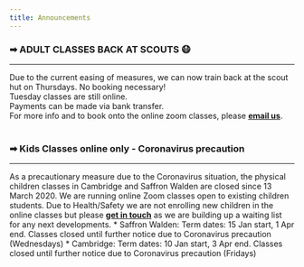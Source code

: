 ```yaml
---
title: Announcements
---
```


<div class="alert alert-danger" role="alert">
  <h3 class="alert-heading">➡ ADULT CLASSES BACK AT SCOUTS 😷</h3>
  <hr>
    <p>
        Due to the current easing of measures, we can now train back at the scout hut on Thursdays. No booking necessary!<br>
        Tuesday classes are still online.<br>
        Payments can be made via bank transfer.<br>
        For more info and to book onto the online zoom classes, please <b><a href="capoeiracambs@gmail.com">email us</a></b>.<br>&nbsp;
    </p>
    <p>
<h3 class="alert-heading">➡ Kids Classes online only - Coronavirus precaution</h3>
    <hr>
    <p>
As a precautionary measure due to the Coronavirus situation, the physical children classes in Cambridge and Saffron Walden are closed since 13 March 2020.  We are running online Zoom classes open to existing children students. Due to Health/Safety we are not enrolling new children in the online classes but please <b><a href="mailto:manuela.gnc@gmail.com">get in touch</a></b> as we are building up a waiting list for any next developments.
* Saffron Walden: Term dates: 15 Jan start, 1 Apr end. Classes closed until further notice due to Coronavirus precaution (Wednesdays)
* Cambridge: Term dates: 10 Jan start, 3 Apr end. Classes closed until further notice due to Coronavirus precaution (Fridays)
    </p>
    <br>
</div>
<br>

<!--
### ➡ 🎉 January is bring a friend to capoeira month! 🎉
* For the month of January, you can bring one friend to the beginners class on Thursday for free!
* That's 2 for 1 classes for the whole month! Invite your friends to try, spread the love ;)

### ➡ 🤸❄️ Winter workshop with Mestre Piolho: Friday, Nov 29!
* Join us for an amazing winter workshop with Mestre Piolho (CDO Chester) on Friday, November 29 at the 28th Scout Hut. Please register by adding your name [**here**](https://doodle.com/poll/nycbm2symyk4v63u)!
* Children's workshop: 6:00-6:45pm followed by all-level adults at 7:00. Beginners welcome!
* Cost is **£15** per student
* More details on our [facebook event page](https://www.facebook.com/events/411338076458164/). Please share!

### ➡ Return to Classes 2019-2020 CHILDREN
* Cambridge Capoeira club children:  We will return on 13th September (Friday)  [schedule](#classes)
* Saffron Walden Capoeira club children:  We will return on 18th September (Wednesday).  [schedule](#classes)
* Please contact [**Manuela**](mailto:manuela.gnc@gmail.com) for place availability in the Cambridge and Saffron Walden kids clubs.

### ➡ Schedule change: Tuesday ADULTS
* There's a new time and venue for our training on Tuesdays: 7-8pm at the NCI. Check the updated [schedule](#classes)

<!--
### ➡ 11th Negaca Batizado: June 7-9, 2019!
* Don't miss our next capoeira festival on **June 7-9, 2019**! [Details and tickets available **HERE**!](/batizado2019)

### ➡ Try capoeira at our Club Exchange on Saturday June 8!
* A unique opportunity to try a special capoeira class during our annual event, tailored to students of other dance and MA clubs **June 8, 1:30pm**! [Details and bookings **HERE**!](https://www.facebook.com/events/1744281499004904)

### ➡ May 2019 Fridays Schedule CHILDREN
* Cambridge Capoeira club children: dates in May are: 3, 17, 24, 31 (10th May there will be no class) [schedule](#classes)   
  
* Please contact [**Manuela**](mailto:manuela.gnc@gmail.com) for availability in the Cambridge and Saffron Walden kids clubs.

### ➡ January is bring a friend to capoeira month!
* **2 for 1 classes** when you bring a friend to try capoeira on Thursdays beginners! Spread the love, help us grow, get a free class ;)

### ➡ Back to class Schedule 2019 CHILDREN
* **Cambridge** Capoeira club children: First class in 2019 is **Friday, January 11th, 2019**
* **Saffron Walden** Capoeira club children: First class in 2019 is **Wednesday, January 16th, 2019**
* Please contact [**Manuela**](mailto:manuela.gnc@gmail.com) for availability in the Cambridge and Saffron Walden kids clubs

### ➡ [**GNC Batizado 2018**](/batizado2018)!
Mark your calendar for the Grupo Negaça Capoeira Batizado **June 15-17, 2018**! Join us to celebrate 10yrs of Negaça in the UK! Book your tickets [**here**](/batizado2018#info)

### ➡ New adult class in Cambourne
Taught by Mestre Chitãozinho, this new class starts on the 28th February and is open to complete beginners with all Capoeira levels welcome. Check out the details in the [schedule](#classes)
* Please contact [**Helen**](mailto:capoeiracambs@gmail.com) for availability in the Cambourne class

### ➡ Easter Holidays 2018 CHILDREN
* Cambridge Capoeira club children:  Friday 30/03/2018 all classes on holiday [schedule](#classes)
* Saffron Walden Capoeira club children: Wednesday 4/04/2018 all classes on holiday [schedule](#classes)
* Please contact [**Manuela**](mailto:manuela.gnc@gmail.com) for place availability in the Cambridge and Saffron Walden kids clubs.
-->

<!--
### ➡ New 2018 Beginners series!
Get fit, make new friends and start an awesome hobby in 2018 with capoeira!  
New 10-week beginners series starting:
* February 1st, 2018 in Cambridge (Thursdays, 6:30-7:30pm). Full series for £50 or £6/class

Check out the detailed [schedule](#classes) of beginner classes and [**sign-up here**](/signup). Places are limited!
-->
<!--
### ➡ Easter Holidays 2018 CHILDREN
* Cambridge Capoeira club children:  Friday 30/03/2018 all classes on holiday [schedule](#classes)
* Saffron Walden Capoeira club children: Wednesday 4/04/2018 all classes on holiday [schedule](#classes)

* Please contact [**Manuela**](mailto:manuela.gnc@gmail.com) for place availability in the Cambridge and Saffron Walden kids clubs.
* Please contact [**Susannah**](mailto:enganosa.gnc@gmail.com) for place availability in the Stapleford kids clubs.

### ➡ [Mill Road Winter Fair 2018](http://www.millroadwinterfair.org/performers-2018/)
* Our street roda is <font color="red">cancelled</font> due to weather and low interest but we still want to meet up for a coffee on **Saturday, December 1st @ 12:00** [in front of the Co-op on Mill Road, Cambridge](https://goo.gl/maps/ErsZBUaDUn72)!

-->
